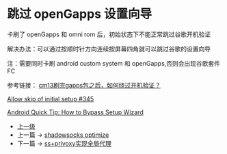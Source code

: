 # 跳过 openGapps 设置向导

卡刷了 openGapps 和 omni rom 后，初始状态下不能正常跳过谷歌开机验证

解决办法：可以通过按顺时针方向连续按屏幕四角就可以跳过谷歌的设置向导

注：需要同时卡刷 android custom system 和 openGapps,否则会出现谷歌套件 FC

参考链接：
[cm13刷完gapps包之后，如何绕过开机验证？](https://www.zhihu.com/question/51599271)

[Allow skip of initial setup #345](https://github.com/opengapps/opengapps/issues/345)

[Android Quick Tip: How to Bypass Setup Wizard](http://pocketnow.com/2010/07/12/android-quick-tip-how-to-bypass-touch-the-android-to-begin-video)
- [上一级](README.md)
- 上一篇 -> [shadowsocks optimize](shadowsocksOptimize.md)
- 下一篇 -> [ss+privoxy实现全局代理](ss_privoxy.md)
